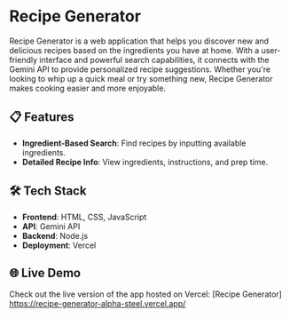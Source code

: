 # Recipe Generator

Recipe Generator is a web application that helps you discover new and delicious recipes based on the ingredients you have at home. With a user-friendly interface and powerful search capabilities, it connects with the Gemini API to provide personalized recipe suggestions. Whether you're looking to whip up a quick meal or try something new, Recipe Generator makes cooking easier and more enjoyable.  

## 📋 Features

- **Ingredient-Based Search**: Find recipes by inputting available ingredients.  
- **Detailed Recipe Info**: View ingredients, instructions, and prep time.  

## 🛠️ Tech Stack

- **Frontend**: HTML, CSS, JavaScript
- **API**: Gemini API
- **Backend**: Node.js
- **Deployment**: Vercel  

## 🌐 Live Demo

Check out the live version of the app hosted on Vercel: [Recipe Generator] https://recipe-generator-alpha-steel.vercel.app/
